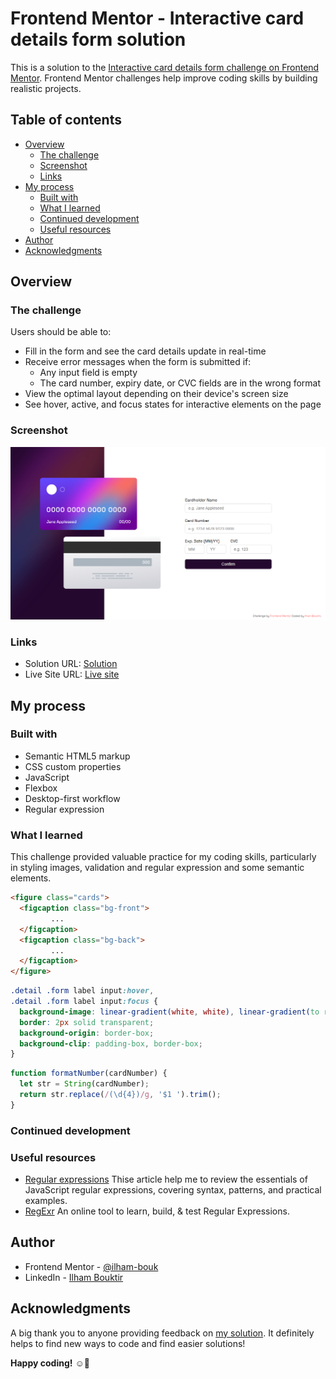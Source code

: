 # Frontend Mentor - Interactive card details form solution

This is a solution to the [Interactive card details form challenge on Frontend Mentor](https://www.frontendmentor.io/challenges/interactive-card-details-form-XpS8cKZDWw). Frontend Mentor challenges help improve coding skills by building realistic projects. 

## Table of contents

- [Overview](#overview)
  - [The challenge](#the-challenge)
  - [Screenshot](#screenshot)
  - [Links](#links)
- [My process](#my-process)
  - [Built with](#built-with)
  - [What I learned](#what-i-learned)
  - [Continued development](#continued-development)
  - [Useful resources](#useful-resources)
- [Author](#author)
- [Acknowledgments](#acknowledgments)

## Overview

### The challenge

Users should be able to:

- Fill in the form and see the card details update in real-time
- Receive error messages when the form is submitted if:
  - Any input field is empty
  - The card number, expiry date, or CVC fields are in the wrong format
- View the optimal layout depending on their device's screen size
- See hover, active, and focus states for interactive elements on the page

### Screenshot

![screenshot of the solution](./design/Screenshot.png)

### Links

- Solution URL: [Solution](https://www.frontendmentor.io/solutions/responsive-interactive-card-details-form-solution-A3c9fyybKR)
- Live Site URL: [Live site](https://ilham-bouk.github.io/Interactive_card_details_form/)

## My process

### Built with

- Semantic HTML5 markup
- CSS custom properties
- JavaScript 
- Flexbox
- Desktop-first workflow
- Regular expression

### What I learned 

This challenge provided valuable practice for my coding skills, particularly in styling images, validation and regular expression and some semantic elements. 

```html
<figure class="cards">
  <figcaption class="bg-front">
         ... 
  </figcaption>
  <figcaption class="bg-back">
         ... 
  </figcaption>
</figure> 
```

``` css
.detail .form label input:hover,
.detail .form label input:focus {
  background-image: linear-gradient(white, white), linear-gradient(to right, var(--Linear-gradient));
  border: 2px solid transparent;
  background-origin: border-box;
  background-clip: padding-box, border-box;
} 
```

```js
function formatNumber(cardNumber) {
  let str = String(cardNumber);
  return str.replace(/(\d{4})/g, '$1 ').trim();
}
```


### Continued development


### Useful resources

 - [Regular expressions](https://developer.mozilla.org/en-US/docs/Web/JavaScript/Guide/Regular_expressions) Thise article help me to review the essentials of JavaScript regular expressions, covering syntax, patterns, and practical examples. 
 - [RegExr](https://regexr.com/) An online tool to learn, build, & test Regular Expressions.

## Author

- Frontend Mentor - [@ilham-bouk](https://www.frontendmentor.io/profile/ilham-bouk)
- LinkedIn - [Ilham Bouktir](https://www.linkedin.com/in/ilham-bouktir-0b266b31b)

## Acknowledgments

A big thank you to anyone providing feedback on [my solution](https://www.frontendmentor.io/solutions/responsive-interactive-card-details-form-solution-A3c9fyybKR). It definitely helps to find new ways to code and find easier solutions!

**Happy coding!** ☺️🚀
